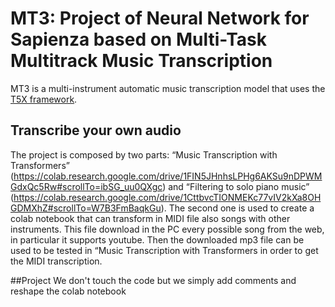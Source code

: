 # MT3: Project of Neural Network for Sapienza based on Multi-Task Multitrack Music Transcription

MT3 is a multi-instrument automatic music transcription model that uses the [T5X framework](https://github.com/google-research/t5x).



## Transcribe your own audio
The project is composed by two parts: “Music Transcription with Transformers” (https://colab.research.google.com/drive/1FIN5JHnhsLPHg6AKSu9nDPWMGdxQc5Rw#scrollTo=ibSG_uu0QXgc) and “Filtering to solo piano music” (https://colab.research.google.com/drive/1CttbvcTIONMEKc77vIV2kXa8OHGDMXhZ#scrollTo=W7B3FmBaqkGu).
The second one is used to create a colab notebook that can transform in MIDI file also songs with other instruments. This file download in the PC every possible song from the web, in particular it supports youtube. Then the downloaded mp3 file can be used to be tested in “Music Transcription with Transformers in order to get the MIDI transcription.

##Project
We don't touch the code but we simply add comments and reshape the colab notebook
